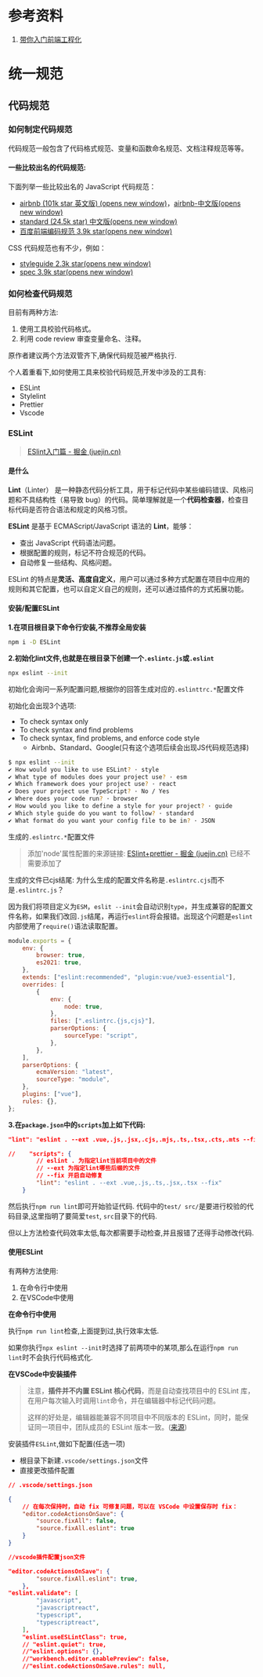 # 参考资料

1. [带你入门前端工程化](https://woai3c.github.io/introduction-to-front-end-engineering/)





# 统一规范

## 代码规范

### 如何制定代码规范

代码规范一般包含了代码格式规范、变量和函数命名规范、文档注释规范等等。



#### 一些比较出名的代码规范:

下面列举一些比较出名的 JavaScript 代码规范：

- [airbnb (101k star 英文版) (opens new window)](https://github.com/airbnb/javascript)，[airbnb-中文版(opens new window)](https://github.com/lin-123/javascript)
- [standard (24.5k star) 中文版(opens new window)](https://github.com/standard/standard/blob/master/docs/README-zhcn.md)
- [百度前端编码规范 3.9k star(opens new window)](https://github.com/ecomfe/spec)

CSS 代码规范也有不少，例如：

- [styleguide 2.3k star(opens new window)](https://github.com/fex-team/styleguide/blob/master/css.md)
- [spec 3.9k star(opens new window)](https://github.com/ecomfe/spec/blob/master/css-style-guide.md)







### 如何检查代码规范

目前有两种方法:

1. 使用工具校验代码格式。
2. 利用 code review 审查变量命名、注释。

原作者建议两个方法双管齐下,确保代码规范被严格执行.

个人着重看下,如何使用工具来校验代码规范,开发中涉及的工具有:

* ESLint
* Stylelint
* Prettier
* Vscode

### ESLint

> [ESlint入门篇 - 掘金 (juejin.cn)](https://juejin.cn/post/7257710391018455098?searchId=202307231701442A33B12B2408E5202B2F)

#### 是什么

**Lint**（Linter） 是一种静态代码分析工具，用于标记代码中某些编码错误、风格问题和不具结构性（易导致 bug）的代码。简单理解就是一个**代码检查器**，检查目标代码是否符合语法和规定的风格习惯。

**ESLint** 是基于 ECMAScript/JavaScript 语法的 **Lint**，能够：

- 查出 JavaScript 代码语法问题。
- 根据配置的规则，标记不符合规范的代码。
- 自动修复一些结构、风格问题。

ESLint 的特点是**灵活、高度自定义**，用户可以通过多种方式配置在项目中应用的规则和其它配置，也可以自定义自己的规则，还可以通过插件的方式拓展功能。



#### 安装/配置ESLint

**1.在项目根目录下命令行安装,不推荐全局安装**

```bash
npm i -D ESLint
```

**2.初始化lint文件,也就是在根目录下创建一个`.eslintc.js`或`.eslint`**

```bash
npx eslint --init
```

初始化会询问一系列配置问题,根据你的回答生成对应的`.eslinttrc.*`配置文件

初始化会出现3个选项:

* To check syntax only
* To check syntax and find problems
* To check syntax, find problems, and enforce code style 
  * Airbnb、Standard、Google(只有这个选项后续会出现JS代码规范选择)

```bash
$ npx eslint --init
✔ How would you like to use ESLint? · style
✔ What type of modules does your project use? · esm
✔ Which framework does your project use? · react
✔ Does your project use TypeScript? · No / Yes
✔ Where does your code run? · browser
✔ How would you like to define a style for your project? · guide
✔ Which style guide do you want to follow? · standard
✔ What format do you want your config file to be in? · JSON
```

生成的`.eslintrc.*`配置文件

> 添加'node'属性配置的来源链接: [ESlint+prettier - 掘金 (juejin.cn)](https://juejin.cn/post/7256822151499300921?searchId=202307231701442A33B12B2408E5202B2F)  已经不需要添加了

生成的文件已cjs结尾: 为什么生成的配置文件名称是`.eslintrc.cjs`而不是`.eslintrc.js`？

因为我们将项目定义为`ESM`，`eslit --init`会自动识别`type`，并生成兼容的配置文件名称，如果我们改回`.js`结尾，再运行`eslint`将会报错。出现这个问题是`eslint`内部使用了`require()`语法读取配置。

```js
module.exports = {
	env: {
		browser: true,
		es2021: true,
	},
	extends: ["eslint:recommended", "plugin:vue/vue3-essential"],
	overrides: [
		{
			env: {
				node: true,
			},
			files: [".eslintrc.{js,cjs}"],
			parserOptions: {
				sourceType: "script",
			},
		},
	],
	parserOptions: {
		ecmaVersion: "latest",
		sourceType: "module",
	},
	plugins: ["vue"],
	rules: {},
};
```







**3.在`package.json`中的`scripts`加上如下代码:**

```json
"lint": "eslint . --ext .vue,.js,.jsx,.cjs,.mjs,.ts,.tsx,.cts,.mts --fix --ignore-path .gitignore"

//    "scripts": {
        // eslint . 为指定lint当前项目中的文件
        // --ext 为指定lint哪些后缀的文件
        // --fix 开启自动修复
        "lint": "eslint . --ext .vue,.js,.ts,.jsx,.tsx --fix"
    }
```

然后执行`npm run lint`即可开始验证代码. 代码中的`test/ src/`是要进行校验的代码目录,这里指明了要简爱`test`, `src`目录下的代码.

但以上方法检查代码效率太低,每次都需要手动检查,并且报错了还得手动修改代码.



#### 使用ESLint

有两种方法使用:

1. 在命令行中使用
2. 在VSCode中使用



**在命令行中使用**

执行`npm run lint`检查,上面提到过,执行效率太低.

如果你执行`npx eslint --init`时选择了前两项中的某项,那么在运行`npm run lint`时不会执行代码格式化.





**在VSCode中安装插件**

> 注意，**插件并不内置 ESLint 核心代码**，而是自动查找项目中的 ESLint 库，在用户每次输入时调用`lint`命令，并在编辑器中标记代码问题。
>
> 这样的好处是，编辑器能兼容不同项目中不同版本的 ESLint，同时，能保证同一项目中，团队成员的 ESLint 版本一致。([来源](https://juejin.cn/post/7257710391018455098?searchId=202307231701442A33B12B2408E5202B2F))

安装插件`ESLint`,做如下配置(任选一项)

* 根目录下新建`.vscode/settings.json`文件
* 直接更改插件配置

```json
// .vscode/settings.json

{
    // 在每次保持时，自动 fix 可修复问题，可以在 VSCode 中设置保存时 fix：
    "editor.codeActionsOnSave": {
        "source.fixAll": false,
        "source.fixAll.eslint": true
    }
}
```



```json
//vscode插件配置json文件

"editor.codeActionsOnSave": {
        "source.fixAll.eslint": true,
    },
"eslint.validate": [
        "javascript",
        "javascriptreact",
        "typescript",
        "typescriptreact",
    ],
    "eslint.useESLintClass": true,
    // "eslint.quiet": true,
    //"eslint.options": {},
    //"workbench.editor.enablePreview": false,
    //"eslint.codeActionsOnSave.rules": null,
```

















































